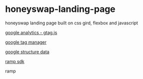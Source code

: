 # honeyswap-landing-page

honeyswap landing page built on css gird, flexbox and javascript

[google analytics - gtag.js](https://developers.google.com/analytics "analytics docs")

[google tag manager](https://developers.google.com/tag-manager/devguide "google tag manager docs")

[google structure data](https://developers.google.com/search/docs/guides/intro-structured-data "google structure data docs")

[ramp sdk](https://docs.ramp.network/ "ramp docs")

ramp